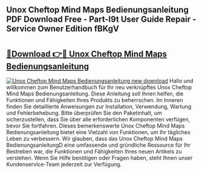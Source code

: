 ## Unox Cheftop Mind Maps Bedienungsanleitung PDF Download Free - Part-I9t User Guide Repair - Service Owner Edition fBKgV

# <h2><a href="http://df34c8t.blite.top/?on=Unox+Cheftop+Mind+Maps+Bedienungsanleitung">🔗Download 👉🔴 Unox Cheftop Mind Maps Bedienungsanleitung</a></h2>

[![Unox Cheftop Mind Maps Bedienungsanleitung new download](https://i.imgur.com/lujVjoI.png)](http://df34c8t.blite.top/?on=Unox+Cheftop+Mind+Maps+Bedienungsanleitung)
Hallo und willkommen zum Benutzerhandbuch für Ihr neu verknüpftes Unox Cheftop Mind Maps Bedienungsanleitung. Diese Anleitung soll Ihnen helfen, die Funktionen und Fähigkeiten Ihres Produkts zu beherrschen. Im Inneren finden Sie detaillierte Anweisungen zur Installation, Verwendung, Wartung und Fehlerbehebung. Bitte überprüfen Sie den Paketinhalt, um sicherzustellen, dass Sie über alle erforderlichen Komponenten verfügen, bevor Sie fortfahren. Dieses bemerkenswerte Unox Cheftop Mind Maps Bedienungsanleitung bietet eine Vielzahl von Funktionen, um Ihr tägliches Leben zu verbessern. Wir glauben, dass das Unox Cheftop Mind Maps BedienungsanleitungD eine umfassende und gründliche Ressource für Ihr Bestreben war, die Funktionen und Fähigkeiten Ihres neuen Artikels zu verstehen. Wenn Sie Hilfe benötigen oder Fragen haben, steht Ihnen unser Kundenservice-Team jederzeit zur Verfügung.
